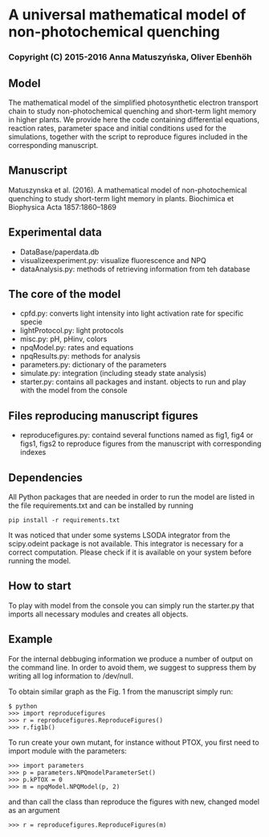 # A universal mathematical model of non-photochemical quenching

### Copyright (C) 2015-2016  Anna Matuszyńska, Oliver Ebenhöh

## Model
The mathematical model of the simplified photosynthetic electron transport chain to study non-photochemical quenching
and short-term light memory in higher plants. We provide here the code containing differential equations, reaction rates,
parameter space and initial conditions used for the simulations, together with the script to reproduce figures included
in the corresponding manuscript.

## Manuscript
Matuszynska et al. (2016). A mathematical model of non-photochemical quenching to study
short-term light memory in plants. Biochimica et Biophysica Acta 1857:1860–1869

## Experimental data
* DataBase/paperdata.db
* visualizeexperiment.py: visualize fluorescence and NPQ
* dataAnalysis.py: methods of retrieving information from teh database

## The core of the model
* cpfd.py: converts light intensity into light activation rate for specific specie
* lightProtocol.py: light protocols
* misc.py: pH, pHinv, colors
* npqModel.py: rates and equations
* npqResults.py: methods for analysis
* parameters.py: dictionary of the parameters
* simulate.py: integration (including steady state analysis)
* starter.py: contains all packages and instant. objects to run and play with the model from the console

##  Files reproducing manuscript figures
* reproducefigures.py: containd several functions named as fig1, fig4 or figs1, figs2
to reproduce figures from the manuscript with corresponding indexes

## Dependencies
All Python packages that are needed in order to run the model are listed in the file requirements.txt and can be installed by running

	pip install -r requirements.txt

It was noticed that under some systems LSODA integrator from the scipy.odeint package is not available.
This integrator is necessary for a correct computation. Please check if it is available on your system before running the model.

## How to start
To play with model from the console you can simply run the starter.py that imports all necessary modules
and creates all objects.

## Example
For the internal debbuging information we produce a number of output on the command line.
In order to avoid them, we suggest to suppress them by writing all log information to /dev/null.

To obtain similar graph as the Fig. 1 from the manuscript simply run:

    $ python
    >>> import reproducefigures
    >>> r = reproducefigures.ReproduceFigures()
    >>> r.fig1b()

To run create your own mutant, for instance without PTOX, you first need to import module with the parameters:

    >>> import parameters
    >>> p = parameters.NPQmodelParameterSet()
    >>> p.kPTOX = 0
    >>> m = npqModel.NPQModel(p, 2)

and than call the class than reproduce the figures with new, changed model as an argument

    >>> r = reproducefigures.ReproduceFigures(m)




